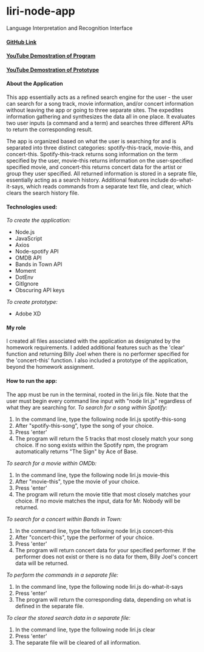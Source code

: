 # liri-node-app
Language Interpretation and Recognition Interface

#### [GitHub Link](https://github.com/baileedastugue/liri-node-app)
#### [YouTube Demostration of Program](https://www.youtube.com/watch?v=oMQSGsOPXQE&feature=youtu.be)
#### [YouTube Demostration of Prototype](https://www.youtube.com/watch?v=1cJlDloAIVI&feature=youtu.be)

#### About the Application

This app essentially acts as a refined search engine for the user - the user can search for a song track, movie information, and/or concert information without leaving the app or going to three separate sites. The expedites information gathering and synthesizes the data all in one place. It evaluates two user inputs (a command and a term) and searches three different APIs to return the corresponding result. 

The app is organized based on what the user is searching for and is separated into three distinct categories: spotify-this-track, movie-this, and concert-this. Spotify-this-track returns song information on the term specified by the user, movie-this returns information on the user-specified specified movie, and concert-this returns concert data for the artist or group they user specified. All returned information is stored in a seprate file, essentially acting as a search history. Additional features include do-what-it-says, which reads commands from a separate text file, and clear, which clears the search history file.

#### Technologies used:
*To create the application:*
- Node.js
- JavaScript
- Axios
- Node-spotify API
- OMDB API
- Bands in Town API
- Moment
- DotEnv
- GitIgnore
- Obscuring API keys

*To create prototype:*
- Adobe XD

#### My role
I created all files associated with the application as designated by the homework requirements. I added additional features such as the 'clear' function and returning Billy Joel when there is no performer specified for the 'concert-this' function. I also included a prototype of the application, beyond the homework assignment.

#### How to run the app:
The app must be run in the terminal, rooted in the liri.js file. Note that the user must begin every command line input with "node liri.js" regardless of what they are searching for. 
*To search for a song within Spotify:*
1. In the command line, type the following
    node liri.js spotify-this-song
2. After "spotify-this-song", type the song of your choice. 
3. Press 'enter'
4. The program will return the 5 tracks that most closely match your song choice. If no song exists within the Spotify npm, the program automatically returns "The Sign" by Ace of Base.

*To search for a movie within OMDb:*
1. In the command line, type the following
    node liri.js movie-this
2. After "movie-this", type the movie of your choice. 
3. Press 'enter'
4. The program will return the movie title that most closely matches your choice. If no movie matches the input, data for Mr. Nobody will be returned.

*To search for a concert within Bands in Town:*
1. In the command line, type the following
    node liri.js concert-this
2. After "concert-this", type the performer of your choice. 
3. Press 'enter'
4. The program will return concert data for your specified performer. If the performer does not exist or there is no data for them, Billy Joel's concert data will be returned.

*To perform the commands in a separate file:*
1. In the command line, type the following
    node liri.js do-what-it-says
2. Press 'enter'
3. The program will return the corresponding data, depending on what is defined in the separate file.

*To clear the stored search data in a separate file:*
1. In the command line, type the following
    node liri.js clear
2. Press 'enter'
3. The separate file will be cleared of all information.
